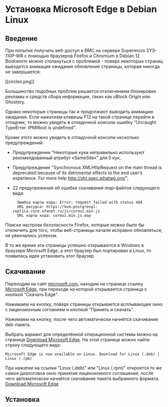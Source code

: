 Установка Microsoft Edge в Debian Linux
=======================================

Введение
--------

При попытке получить веб-доступ к BMC на сервере Supermicro SYS-110P-WR с помощью браузеров Firefox и Chromium в Debian 12 Bookworm можно столкнуться с проблемой - поверх некоторых страниц выводится анимация ожидания обновления страницы, которая никогда не завершается:

[[circles.png]]

Большинство подобных проблем решается отключением блокировки рекламы и средств сбора информации, таких как uBlock Origin или Ghostery.

Однако некоторые страницы так и продолжают выводить анимацию ожидания. Если нажатием клавишы F12 на такой странице перейти в отладчик, то можно увидеть в отладочной консоли ошибку "Uncaught TypeError: IPMIRoot is undefined".

Кроме этого можно увидеть в отладочной консоли несколько предупреждений:

* Предупреждение "Некоторые куки неправильно используют рекомендованный атрибут «SameSite»" для 5 кук,

* Предупреждение "Synchronous XMLHttpRequest on the main thread is deprecated because of its detrimental effects to the end user’s experience. For more help http://xhr.spec.whatwg.org/",

* 22 предупрежения об ошибке скачивания map-файлов следующего вида:

        Ошибка карты кода: Error: request failed with status 404
        URL ресурса: https://kvm.postgresql-replica.core.ufanet.ru/js/coreui.min.js
        URL карты кода: coreui.min.js.map

Поиски настроек безопасности Firefox, которые можно было бы отключить для того, чтобы веб-страницы начали исправно обновляться, не увенчались успехом.

В то же время эти страницы успешно открываются в Windows в браузере Microsoft Edge, а этот браузер был портирован в Linux, то появилась идея установить этот браузер.

Скачивание
----------

Переходим на сайт [microsoft.com](https://www.microsoft.com/ru-ru/), находим на странице ссылку [Microsoft Edge](https://www.microsoft.com/ru-ru/edge?form=MI13F3&OCID=MI13F3), при переходе на которой открывается страница с кнопкой "Скачать Edge".

Нажимаем на кнопку, поверх страницы открывается всплывающее окно с лицензионным согланием и кнопкой "Принять и скачать".

Нажимаем на кнопку, после чего автоматически начнётся скачивание deb-пакета.

Выбрать вариант для определённой операционной системы можно на странице [Download Microsoft Edge](https://www.microsoft.com/en-us/edge/download?form=MA13FJ). На этой странице можно найти строку следующего вида:

    Microsoft Edge is now available on Linux. Download for Linux (.deb) | Linux (.rpm)

При нажатии на ссылки "Linux (.deb)" или "Linux (.rpm)" откроется то же самое диалоговое окно принятия лицензионного соглашения, после чего автоматически начнётся скачивание пакета выбранного формата.
[Download Microsoft Edge](https://www.microsoft.com/en-us/edge/download?form=MA13FJ)

Установка
---------
